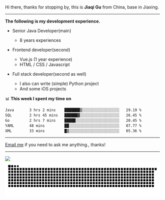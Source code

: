 Hi there, thanks for stopping by, this is **Jiaqi Gu** from China, base in Jiaxing.

---

**The following is my development experience.**

- Senior Java Developer(main)
  - 8 years experiences

- Frontend developer(second)
  - Vue.js (1 year experience)
  - HTML / CSS / Javascript
  
- Full stack developer(second as well)
  - I also can write (simple) Python project
  - And some iOS projects

📊 **This week I spent my time on**
<!--START_SECTION:waka-->

```txt
Java       3 hrs 2 mins    ███████▒░░░░░░░░░░░░░░░░░   29.19 %
SQL        2 hrs 45 mins   ██████▓░░░░░░░░░░░░░░░░░░   26.45 %
Go         2 hrs 7 mins    █████░░░░░░░░░░░░░░░░░░░░   20.45 %
YAML       48 mins         ██░░░░░░░░░░░░░░░░░░░░░░░   07.77 %
XML        33 mins         █▒░░░░░░░░░░░░░░░░░░░░░░░   05.36 %
```

<!--END_SECTION:waka-->

---

[Email me](mailto:htk2klwgr@mozmail.com?subject=Hiring_from_GitHub) if you need to ask me anything., thanks!

---

![]( https://visitor-badge.glitch.me/badge?page_id=githubgujiaqi)
![]( https://github.com/droid-Q/droid-Q/raw/output/github-contribution-grid-snake.svg#gh-dark-mode-only)
